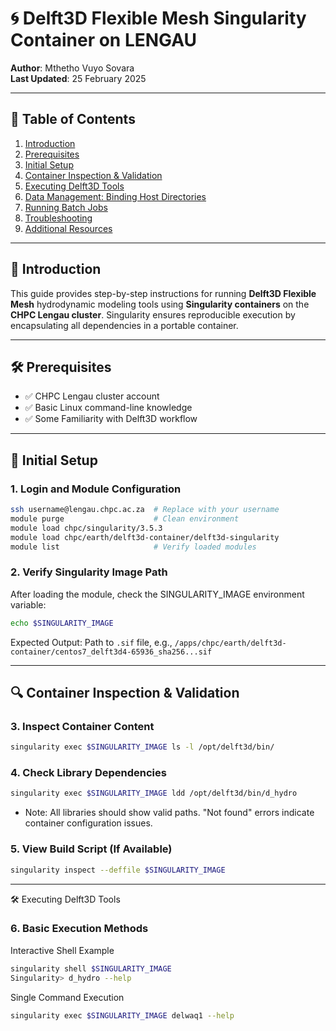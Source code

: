 # 🌀 Delft3D Flexible Mesh Singularity Container on LENGAU

**Author**: Mthetho Vuyo Sovara  
**Last Updated**: 25 February 2025  

---

## 📖 Table of Contents
1. [Introduction](#introduction)
2. [Prerequisites](#prerequisites)
3. [Initial Setup](#initial-setup)
4. [Container Inspection & Validation](#container-inspection--validation)
5. [Executing Delft3D Tools](#executing-delft3d-tools)
6. [Data Management: Binding Host Directories](#data-management-binding-host-directories)
7. [Running Batch Jobs](#running-batch-jobs)
8. [Troubleshooting](#troubleshooting)
9. [Additional Resources](#additional-resources)

---

## 🌟 Introduction <a name="introduction"></a>
This guide provides step-by-step instructions for running **Delft3D Flexible Mesh** hydrodynamic modeling tools using **Singularity containers** on the **CHPC Lengau cluster**. Singularity ensures reproducible execution by encapsulating all dependencies in a portable container.

---

## 🛠️ Prerequisites <a name="prerequisites"></a>
- ✅ CHPC Lengau cluster account  
- ✅ Basic Linux command-line knowledge  
- ✅ Some Familiarity with Delft3D workflow  

---

## 🚀 Initial Setup <a name="initial-setup"></a>

### 1. Login and Module Configuration
```bash
ssh username@lengau.chpc.ac.za  # Replace with your username
module purge                    # Clean environment
module load chpc/singularity/3.5.3
module load chpc/earth/delft3d-container/delft3d-singularity
module list                     # Verify loaded modules
```
### 2. Verify Singularity Image Path
After loading the module, check the SINGULARITY_IMAGE environment variable:
```bash
echo $SINGULARITY_IMAGE
```
Expected Output:
Path to `.sif` file, e.g., `/apps/chpc/earth/delft3d-container/centos7_delft3d4-65936_sha256...sif`

---
## 🔍 Container Inspection & Validation <a name="container-inspection--validation"></a>

### 3. Inspect Container Content
```bash
singularity exec $SINGULARITY_IMAGE ls -l /opt/delft3d/bin/
```

### 4. Check Library Dependencies
```bash
singularity exec $SINGULARITY_IMAGE ldd /opt/delft3d/bin/d_hydro
```
- Note: All libraries should show valid paths. "Not found" errors indicate container configuration issues.

### 5. View Build Script (If Available)
```bash
singularity inspect --deffile $SINGULARITY_IMAGE
```
---

🛠️ Executing Delft3D Tools <a name="executing-delft3d-tools"></a>

### 6. Basic Execution Methods
   Interactive Shell Example
```bash
singularity shell $SINGULARITY_IMAGE
Singularity> d_hydro --help
```
Single Command Execution
```bash
singularity exec $SINGULARITY_IMAGE delwaq1 --help
```
